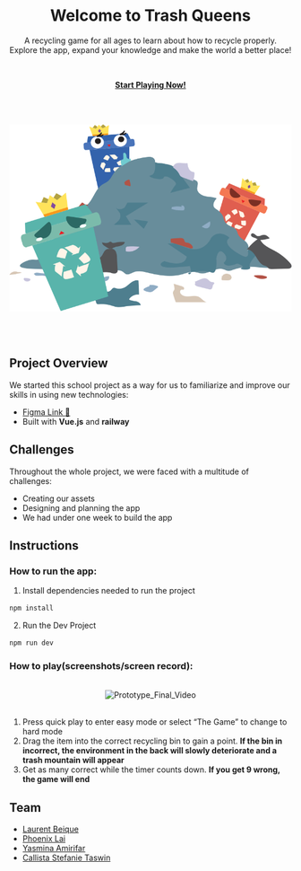 <h1 align="center">Welcome to Trash Queens</h1>
<p align="center">A recycling game for all ages to learn about how to recycle properly. Explore the app, expand your knowledge and make the world a better place!</p>
<br>
<p align="center"><strong><a href="https://tq-server-production.up.railway.app/" target="_blank">Start Playing Now!</a></strong></p>
<br>
<br>
<p align="center"><img src="/public/assets/others/hero-image.svg" alt="trees"/></p>
<br>
<br>

## Project Overview
We started this school project as a way for us to familiarize and improve our skills in using new technologies: 
- [Figma Link :art:](https://www.figma.com/file/DdMZhIVqv59MYfNoGr7Bwx/Trash-Queen-%E2%80%93-FSWD?node-id=0%3A1&t=EuNrSVJUbOSr1EAk-1)
- Built with **Vue.js** and **railway**

## Challenges
Throughout the whole project, we were faced with a multitude of challenges:
- Creating our assets
- Designing and planning the app
- We had under one week to build the app

## Instructions
### How to run the app:
1. Install dependencies needed to run the project

```sh
npm install
```
2. Run the Dev Project

```sh
npm run dev
```

### How to play(screenshots/screen record):

<br>
<div align="center">
  <img src="https://github.com/lbeique/trash-queens/blob/master/public/assets/others/gameplay-video.gif?raw=true" alt="Prototype_Final_Video" width="300" height="500">
</div> 
<br>

1. Press quick play to enter easy mode or select “The Game” to change to hard mode
2. Drag the item into the correct recycling bin to gain a point. **If the bin in incorrect, the environment in the back will slowly deteriorate and a trash mountain will appear**
3. Get as many correct while the timer counts down. **If you get 9 wrong, the game will end**


## Team
- [Laurent Beique](https://github.com/lbeique)
- [Phoenix Lai](https://github.com/phoenixlai833)
- [Yasmina Amirifar](https://github.com/Yasminaa77)
- [Callista Stefanie Taswin](https://github.com/CalliStef)
